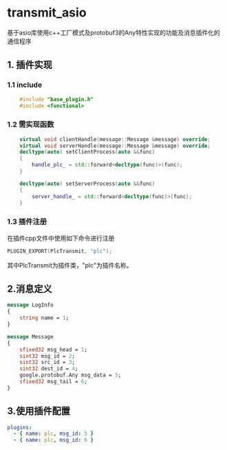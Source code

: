 # transmit_asio

基于asio库使用c++工厂模式及protobuf3的Any特性实现的功能及消息插件化的通信程序

## 1. 插件实现

### 1.1 include

```c++
    #include "base_plugin.h"
    #include <functional>
```

### 1.2 需实现函数

```c++
    virtual void clientHandle(message::Message &message) override;
    virtual void serverHandle(message::Message &message) override;
    decltype(auto) setClientProcess(auto &&func)
    {
        handle_plc_ = std::forward<decltype(func)>(func);
    }

    decltype(auto) setServerProcess(auto &&func)
    {
        server_handle_ = std::forward<decltype(func)>(func);
    }
```

### 1.3 插件注册

在插件cpp文件中使用如下命令进行注册

```c++ 
PLUGIN_EXPORT(PlcTransmit, "plc");
```

其中PlcTransmit为插件类，"plc"为插件名称。

## 2.消息定义

```protobuf
message LogInfo
{
    string name = 1;
}

message Message
{
    sfixed32 msg_head = 1;
    sint32 msg_id = 2;
    sint32 src_id = 3;
    sint32 dest_id = 4;
    google.protobuf.Any msg_data = 5;
    sfixed32 msg_tail = 6;
}
```

## 3.使用插件配置

```yaml
plugins:
  - { name: plc, msg_id: 5 }
  - { name: plc, msg_id: 6 }

```

